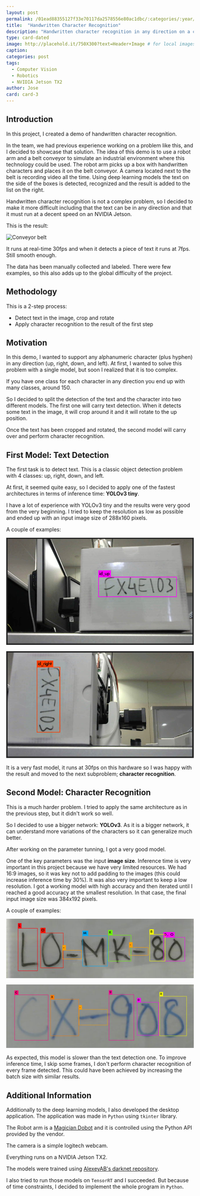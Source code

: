 ```yaml
---
layout: post
permalink: /01ead88355127f33e70117da2578556e80ac1dbc/:categories/:year/:month/:day/:title:output_ext
title:  "Handwritten Character Recognition"
description: "Handwritten character recognition in any direction on a conveyor belt."
type: card-dated
image: http://placehold.it/750X300?text=Header+Image # for local images, place in /assets/img/posts/
caption: 
categories: post
tags: 
  - Computer Vision
  - Robotics
  - NVIDIA Jetson TX2
author: Jose
card: card-3
---
```



## Introduction

In this project, I created a demo of handwritten character recognition.

In the team, we had previous experience working on a problem like this, and I decided to showcase that solution.
The idea of this demo is to use a robot arm and a belt conveyor to simulate an industrial environment where this technology could be used. The robot arm picks up a box with handwritten characters and places it on the belt conveyor. A camera located next to the belt is recording video all the time. Using deep learning models the text on the side of the boxes is detected, recognized and the result is added to the list on the right.

Handwritten character recognition is not a complex problem, so I decided to make it more difficult including that the text can be in any direction and that it must run at a decent speed on an NVIDIA Jetson.

This is the result:

![Conveyor belt](/assets/img/posts/belt_conveyor/belt.gif)

It runs at real-time 30fps and when it detects a piece of text it runs at 7fps. Still smooth enough.

The data has been manually collected and labeled. 
There were few examples, so this also adds up to the global difficulty of the project.

## Methodology

This is a 2-step process:

* Detect text in the image, crop and rotate
* Apply character recognition to the result of the first step

## Motivation

In this demo, I wanted to support any alphanumeric character (plus hyphen) in any direction (up, right, down, and left).
At first, I wanted to solve this problem with a single model, but soon I realized that it is too complex.

If you have one class for each character in any direction you end up with many classes, around 150.

So I decided to split the detection of the text and the character into two different models.
The first one will carry text detection. When it detects some text in the image, it will crop around it and it will rotate to the up position.

Once the text has been cropped and rotated, the second model will carry over and perform character recognition.

## First Model: Text Detection

The first task is to detect text. This is a classic object detection problem with 4 classes: up, right, down, and left.

At first, it seemed quite easy, so I decided to apply one of the fastest architectures in terms of inference time: **YOLOv3 tiny**.

I have a lot of experience with YOLOv3 tiny and the results were very good from the very beginning. 
I tried to keep the resolution as low as possible and ended up with an input image size of 288x160 pixels.

A couple of examples:

![Conveyor belt text detection ex1](/assets/img/posts/belt_conveyor/belt_text1.png)

![Conveyor belt text detection ex2](/assets/img/posts/belt_conveyor/belt_text2.png)

It is a very fast model, it runs at 30fps on this hardware 
so I was happy with the result and moved to the next subproblem; **character recognition**.

## Second Model: Character Recognition

This is a much harder problem. 
I tried to apply the same architecture as in the previous step, but it didn't work so well.

So I decided to use a bigger network: **YOLOv3**. As it is a bigger network, it can understand more variations of 
the characters so it can generalize much better.

After working on the parameter tunning, I got a very good model. 

One of the key parameters was the input **image size**. Inference time is very important in this project because we have very limited resources. We had 16:9 images, so it was key not to add padding to the images 
(this could increase inference time by 30%). It was also very important to keep a low resolution. 
I got a working model with high accuracy and then iterated until I reached a good accuracy at the smallest resolution.
In that case, the final input image size was 384x192 pixels.

A couple of examples:

![Conveyor belt character recognition ex1](/assets/img/posts/belt_conveyor/belt_char1.png)

![Conveyor belt character recognition ex2](/assets/img/posts/belt_conveyor/belt_char2.png)

As expected, this model is slower than the text detection one.
To improve inference time, I skip some frames, I don't perform character recognition of every frame detected. This could have been achieved by increasing the batch size with similar results.

## Additional Information

Additionally to the deep learning models, I also developed the desktop application.
The application was made in `Python` using `tkinter` library.

The Robot arm is a [Magician Dobot](https://www.dobot.cc/dobot-magician/product-overview.html) and it is controlled using the Python API provided by the vendor.

The camera is a simple logitech webcam. 

Everything runs on a NVIDIA Jetson TX2.

The models were trained using [AlexeyAB's darknet repository](https://github.com/AlexeyAB/darknet).

I also tried to run those models on `TensorRT` and I succeeded. But because of time constraints, I decided to 
implement the whole program in `Python`.
